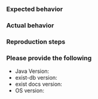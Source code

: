 ### Expected behavior

### Actual behavior

### Reproduction steps

### Please provide the following
*   Java Version:
*   exist-db version:
*   exist docs version:
*   OS version: 
